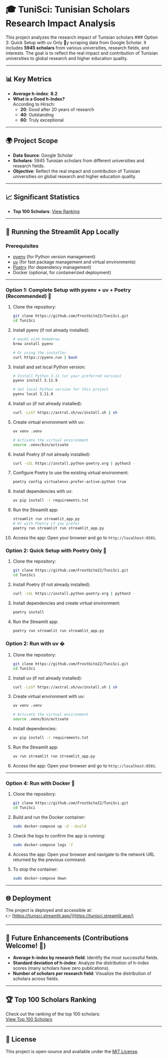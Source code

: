 # 🎓 TuniSci: Tunisian Scholars Research Impact Analysis

This project analyzes the research impact of Tunisian scholars ### Option 3: Quick Setup with uv Only 🚀y scraping data from Google Scholar. It includes **5945 scholars** from various universities, research fields, and interests. The goal is to reflect the real impact and contribution of Tunisian universities to global research and higher education quality.

---

## 📊 Key Metrics
- **Average h-index**: **8.2**
- **What is a Good h-Index?**  
  According to Hirsch:
  - **20**: Good after 20 years of research
  - **40**: Outstanding
  - **60**: Truly exceptional

---

## 🌍 Project Scope
- **Data Source**: Google Scholar
- **Scholars**: 5945 Tunisian scholars from different universities and research fields.
- **Objective**: Reflect the real impact and contribution of Tunisian universities on global research and higher education quality.

---

## 📈 Significant Statistics
- **Top 100 Scholars**: [View Ranking](scholars_ranking.md)

---

## 🚀 Running the Streamlit App Locally

### Prerequisites
- [pyenv](https://github.com/pyenv/pyenv) (for Python version management)
- [uv](https://docs.astral.sh/uv/) (for fast package management and virtual environments)
- [Poetry](https://python-poetry.org/) (for dependency management)
- Docker (optional, for containerized deployment)

---

### Option 1: Complete Setup with pyenv + uv + Poetry (Recommended) 🚀
1. Clone the repository:
   ```bash
   git clone https://github.com/Frostbite22/TuniSci.git
   cd TuniSci
   ```

2. Install pyenv (if not already installed):
   ```bash
   # macOS with Homebrew
   brew install pyenv
   
   # Or using the installer
   curl https://pyenv.run | bash
   ```

3. Install and set local Python version:
   ```bash
   # Install Python 3.11 (or your preferred version)
   pyenv install 3.11.9
   
   # Set local Python version for this project
   pyenv local 3.11.9
   ```

4. Install uv (if not already installed):
   ```bash
   curl -LsSf https://astral.sh/uv/install.sh | sh
   ```

5. Create virtual environment with uv:
   ```bash
   uv venv .venv
   
   # Activate the virtual environment
   source .venv/bin/activate
   ```

6. Install Poetry (if not already installed):
   ```bash
   curl -sSL https://install.python-poetry.org | python3 -
   ```

7. Configure Poetry to use the existing virtual environment:
   ```bash
   poetry config virtualenvs.prefer-active-python true
   ```

8. Install dependencies with uv:
   ```bash
   uv pip install -r requirements.txt
   ```

9. Run the Streamlit app:
   ```bash
   streamlit run streamlit_app.py
   # Or with Poetry if you prefer
   poetry run streamlit run streamlit_app.py
   ```

10. Access the app:
    Open your browser and go to `http://localhost:8501`.

### Option 2: Quick Setup with Poetry Only 🐍
1. Clone the repository:
   ```bash
   git clone https://github.com/Frostbite22/TuniSci.git
   cd TuniSci
   ```

2. Install Poetry (if not already installed):
   ```bash
   curl -sSL https://install.python-poetry.org | python3 -
   ```

3. Install dependencies and create virtual environment:
   ```bash
   poetry install
   ```

4. Run the Streamlit app:
   ```bash
   poetry run streamlit run streamlit_app.py
   ```

### Option 2: Run with uv �
1. Clone the repository:
   ```bash
   git clone https://github.com/Frostbite22/TuniSci.git
   cd TuniSci
   ```

2. Install uv (if not already installed):
   ```bash
   curl -LsSf https://astral.sh/uv/install.sh | sh
   ```

3. Create virtual environment with uv:
   ```bash
   uv venv .venv
   
   # Activate the virtual environment
   source .venv/bin/activate
   ```

4. Install dependencies:
   ```bash
   uv pip install -r requirements.txt
   ```

5. Run the Streamlit app:
   ```bash
   uv run streamlit run streamlit_app.py
   ```

6. Access the app:
   Open your browser and go to `http://localhost:8501`.

---

### Option 4: Run with Docker 🐳
1. Clone the repository:
   ```bash
   git clone https://github.com/Frostbite22/TuniSci.git
   cd TuniSci
   ```

2. Build and run the Docker container:
   ```bash
   sudo docker-compose up -d --build
   ```

3. Check the logs to confirm the app is running:
   ```bash
   sudo docker-compose logs -f
   ```

4. Access the app:
   Open your browser and navigate to the network URL returned by the previous command.

5. To stop the container:
   ```bash
   sudo docker-compose down
   ```

---

## 🌐 Deployment
The project is deployed and accessible at:  
👉 [https://tunisci.streamlit.app/](https://tunisci.streamlit.app/)

---

## 🔮 Future Enhancements (Contributions Welcome! 🙌)
- **Average h-index by research field**: Identify the most successful fields.
- **Standard deviation of h-index**: Analyze the distribution of h-index scores (many scholars have zero publications).
- **Number of scholars per research field**: Visualize the distribution of scholars across fields.

---

## 🏆 Top 100 Scholars Ranking
Check out the ranking of the top 100 scholars:  
[View Top 100 Scholars](scholars_ranking.md)

---

## 📜 License
This project is open-source and available under the [MIT License](LICENSE).